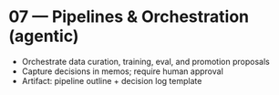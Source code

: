 # 07 — Pipelines & Orchestration (agentic)

- Orchestrate data curation, training, eval, and promotion proposals
- Capture decisions in memos; require human approval
- Artifact: pipeline outline + decision log template
